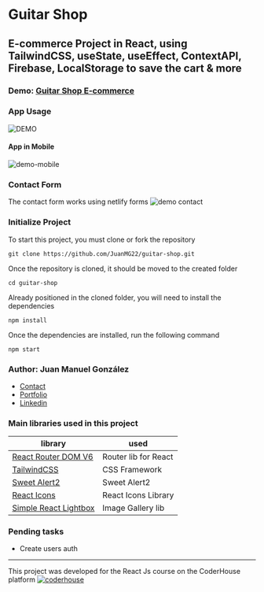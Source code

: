 #  Guitar Shop

## E-commerce Project in React, using TailwindCSS, useState, useEffect, ContextAPI, Firebase, LocalStorage to save the cart & more



### Demo: [Guitar Shop E-commerce](https://guitar-shop-react.netlify.app/)


### App Usage
![DEMO](https://user-images.githubusercontent.com/88951217/152741871-02d71130-6767-4c43-8cc2-7ac965f59ab8.gif)

#### App in Mobile
![demo-mobile](https://user-images.githubusercontent.com/88951217/152746780-e6d36c63-1b54-4f8f-a053-1b343968253e.gif)

### Contact Form
The contact form works using netlify forms
![demo contact](https://user-images.githubusercontent.com/88951217/152752108-d244578b-6da0-437f-8634-d37c5e8e4872.gif)


### Initialize Project
To start this project, you must clone or fork the repository

    git clone https://github.com/JuanMG22/guitar-shop.git

Once the repository is cloned, it should be moved to the created folder

    cd guitar-shop
    
Already positioned in the cloned folder, you will need to install the dependencies

    npm install
    
Once the dependencies are installed, run the following command

    npm start

### Author: Juan Manuel González

- [Contact](mailto:Juan.m-gonzalez@outlook.com)
- [Portfolio](https://juangonzalez-devportfolio.netlify.app/)
- [Linkedin](https://www.linkedin.com/in/juan-manuel-gonz%C3%A1lez-041576218/)


### Main libraries used in this project

| library                                                          | used                      |
| ---------------------------------------------------------------- | ------------------------- |
| [React Router DOM V6](https://reactrouter.com/)                  | Router lib for React      |
| [TailwindCSS](https://tailwindcss.com/)                          | CSS Framework             |
| [Sweet Alert2](https://sweetalert2.github.io/l)                  | Sweet Alert2              |
| [React Icons](https://react-icons.github.io/react-icons/)        | React Icons Library       |
| [Simple React Lightbox](https://github.com/michelecocuccio/simple-react-lightbox)| Image Gallery lib |



### Pending tasks

- Create users auth
---

This project was developed for the React Js course on the CoderHouse platform [![coderhouse](https://emprelatam.com/wp-content/uploads/2019/10/logos-coderhouse-01.png)](https://www.coderhouse.com/)
